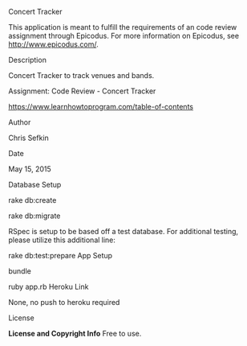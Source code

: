 Concert Tracker

This application is meant to fulfill the requirements of an code review assignment through Epicodus. For more information on Epicodus, see http://www.epicodus.com/.

Description

Concert Tracker to track venues and bands.

Assignment: Code Review - Concert Tracker

https://www.learnhowtoprogram.com/table-of-contents

Author

Chris Sefkin

Date

May 15, 2015

Database Setup

rake db:create

rake db:migrate

RSpec is setup to be based off a test database. For additional testing, please utilize this additional line:

rake db:test:prepare
App Setup

bundle

ruby app.rb
Heroku Link

None, no push to heroku required

License

**License and Copyright Info**
Free to use.
